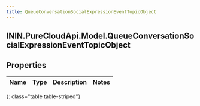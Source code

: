 ```yaml
---
title: QueueConversationSocialExpressionEventTopicObject
---
```

## ININ.PureCloudApi.Model.QueueConversationSocialExpressionEventTopicObject

## Properties

|Name | Type | Description | Notes|
|------------ | ------------- | ------------- | -------------|
{: class="table table-striped"}


